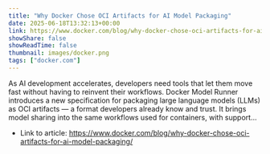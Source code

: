 ```yaml
---
title: "Why Docker Chose OCI Artifacts for AI Model Packaging"
date: 2025-06-18T13:32:13+00:00
link: https://www.docker.com/blog/why-docker-chose-oci-artifacts-for-ai-model-packaging/
showShare: false
showReadTime: false
thumbnail: images/docker.png
tags: ["docker.com"]
---
```

As AI development accelerates, developers need tools that let them move fast without having to reinvent their workflows. Docker Model Runner introduces a new specification for packaging large language models (LLMs) as OCI artifacts — a format developers already know and trust. It brings model sharing into the same workflows used for containers, with support...

- Link to article: https://www.docker.com/blog/why-docker-chose-oci-artifacts-for-ai-model-packaging/
